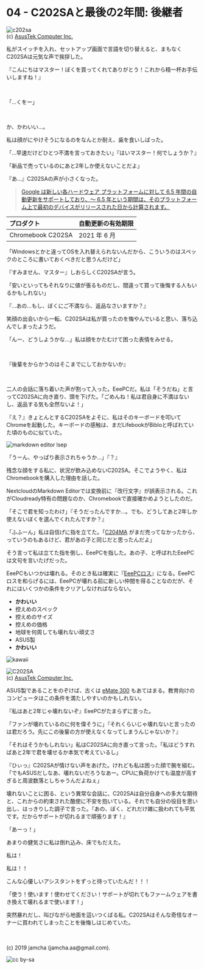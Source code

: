

# 04 - C202SAと最後の2年間: 後継者

![c202sa](./img/sf5MeErMAgGNAddq_setting_fff_1_90_end_500.png)  
(c) [AsusTek Computer Inc.](https://www.asus.com/us/Commercial-Laptops/ASUS-Chromebook-C202SA/)

私がスイッチを入れ、セットアップ画面で言語を切り替えると、まもなくC202SAは元気な声で挨拶した。

『こんにちはマスター！ぼくを買ってくれてありがとう！これから精一杯お手伝いしますね！』

<br>

「…くをー」

<br>

か、かわいい…。

私は顔がにやけそうになるのをなんとか耐え、歯を食いしばった。

「…早速だけどひとつ不満を言っておきたい」『はいマスター！何でしょうか？』

「新品で売っているのにあと2年しか使えないことだよ」

『あ…』C202SAの声が小さくなった。

>[Google は新しい各ハードウェア プラットフォームに対して 6.5 年間の自動更新をサポートしており、〜 6.5 年という期間は、そのプラットフォーム上で最初のデバイスがリリースされた日から計算されます。](https://support.google.com/chrome/a/answer/6220366?hl=ja)

|  **プロダクト** | **自動更新の有効期限** |
| :--- | :--- |
|  Chromebook C202SA | 2021 年 6 月 |

「Windowsとかと違ってOSを入れ替えられないんだから、こういうのはスペックのところに書いておくべきだと思うんだけど」

『すみません、マスター』しおらしくC202SAが言う。

「安いといってもそれなりに値が張るものだし、間違って買って後悔する人もいるかもしれない」

『…あの…もし、ぼくにご不満なら、返品なさいますか？』

笑顔の出会いから一転、C202SAは私が買ったのを悔やんでいると思い、落ち込んでしまったようだ。

「んー、どうしようかな…」私は顔をかたむけて困った表情をみせる。

<br>

『後輩をからかうのはそこまでにしておかないか』

<br>

二人の会話に落ち着いた声が割って入った。EeePCだ。私は「そうだね」と言ってC202SAに向き直り、頭を下げた。「ごめんね！私は君自身に不満はないし、返品する気も全然ないよ！」

『え？』きょとんとするC202SAをよそに、私はそのキーボードを叩いてChromeを起動した。キーボードの感触は、まだLifebookがBibloと呼ばれていた頃のものに似ていた。

![markdown editor lsep](./img/lsep.png)

「うーん、やっぱり表示されちゃうか…」『？』

残念な顔をする私に、状況が飲み込めないC202SA。そこでようやく、私はChromebookを購入した理由を話した。

NextcloudのMarkdown Editorでは変換前に『改行文字』が誤表示される。これがCloudready特有の問題なのか、Chromebookで直接確かめようとしたのだ。

「そこで君を知ったわけ」『そうだったんですか…。でも、どうしてあと2年しか使えないぼくを選んでくれたんですか？』

「ふふーん」私は自信げに指を立てた。「[C204MA](https://www.asus.com/us/Commercial-Laptops/ASUS-Chromebook-C204MA/) がまだ売ってなかったから、っていうのもあるけど、君があの子と同じだと思ったんだよ」

そう言って私は立てた指を倒し、EeePCを指した。あの子、と呼ばれたEeePCは文句を言いたげだった。

EeePCもいつかは壊れる。そのとき私は確実に『[EeePCロス](https://ja.wikipedia.org/wiki/%E3%83%9A%E3%83%83%E3%83%88%E3%83%AD%E3%82%B9%E7%97%87%E5%80%99%E7%BE%A4)』になる。EeePCロスを和らげるには、EeePCが壊れる前に新しい仲間を得ることなのだが、それにはいくつかの条件をクリアしなければならない。

- **かわいい**
- 控えめのスペック
- 控えめのサイズ
- 控えめの価格
- 地球を何周しても壊れない頑丈さ
- ASUS製
- **かわいい**

![kawaii](./img/kawaii.png)

![C202SA](./img/MwDptcpNmD5i7pnP_setting_fff_1_90_end_500.png)  
(c) [AsusTek Computer Inc.](https://www.asus.com/us/Commercial-Laptops/ASUS-Chromebook-C202SA/)

ASUS製であることをのぞけば、古くは [eMate 300](https://ja.wikipedia.org/wiki/EMate_300) もあてはまる。教育向けのコンピュータはこの条件を満たしやすいのかもしれない。

『私はあと2年じゃ壊れないぞ』EeePCがたまらずに言った。

「ファンが壊れているのに何を偉そうに」『それくらいじゃ壊れないと言ったのは君だろう。先にこの後輩の方が使えなくなってしまうんじゃないか？』

「それはそうかもしれない」私はC202SAに向き直って言った。「私はどうすればあと2年で君を壊せるか本気で考えているし」

『ひぃっ』C202SAが情けない声をあげた。けれども私は困った顔で腕を組む。「でもASUSだしなあ、壊れないだろうなあー。CPUに負荷かけても温度が高すぎると周波数落としちゃうんだよねぇ」

壊れないことに困る、という異常な会話に、C202SAは自分自身への多大な期待と、これからの約束された酷使に不安を抱いている。それでも自分の役目を思い出し、はっきりした調子で言った。『あの、ぼく、どれだけ雑に扱われても平気です。だからサポートが切れるまで頑張ります！』

「あーっ！」

あまりの健気さに私は倒れ込み、床でもだえた。

私は！

私は！！

こんな心優しいアシスタントをずっと待っていたんだ！！！

「使う！使います！使わせてください！サポートが切れてもファームウェアを書き換えて壊れるまで使います！」

突然暴れだし、叫びながら地面を這いつくばる私。C202SAはそんな奇怪なオーナーに買われてしまったことを後悔しはじめていた。

<br>
<br>
(c) 2019 jamcha (jamcha.aa@gmail.com).

![cc by-sa](https://i.creativecommons.org/l/by-sa/4.0/88x31.png)

